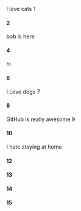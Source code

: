 I love cats 1
#### 2
bob is here
#### 4
hi
#### 6
I Love dogs 7
#### 8
GitHub is really awesome 9
#### 10
I hate staying at home
#### 12
#### 13
#### 14
#### 15
